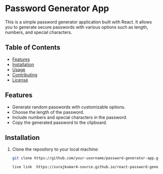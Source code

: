 
# Password Generator App

This is a simple password generator application built with React. It allows you to generate secure passwords with various options such as length, numbers, and special characters.



## Table of Contents

- [Features](#features)
- [Installation](#installation)
- [Usage](#usage)
- [Contributing](#contributing)
- [License](#license)

## Features

- Generate random passwords with customizable options.
- Choose the length of the password.
- Include numbers and special characters in the password.
- Copy the generated password to the clipboard.

## Installation

1. Clone the repository to your local machine:

   ```bash
   git clone https://github.com/your-username/password-generator-app.git

   live link  https://surajkumar4-source.github.io/react-password-generator/
